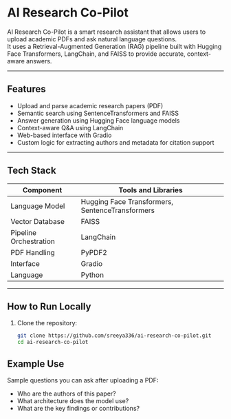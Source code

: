 # AI Research Co-Pilot

AI Research Co-Pilot is a smart research assistant that allows users to upload academic PDFs and ask natural language questions.  
It uses a Retrieval-Augmented Generation (RAG) pipeline built with Hugging Face Transformers, LangChain, and FAISS to provide accurate, context-aware answers.

---

## Features

- Upload and parse academic research papers (PDF)
- Semantic search using SentenceTransformers and FAISS
- Answer generation using Hugging Face language models
- Context-aware Q&A using LangChain
- Web-based interface with Gradio
- Custom logic for extracting authors and metadata for citation support

---

## Tech Stack

| Component              | Tools and Libraries                                 |
|------------------------|-----------------------------------------------------|
| Language Model         | Hugging Face Transformers, SentenceTransformers     |
| Vector Database        | FAISS                                               |
| Pipeline Orchestration | LangChain                                           |
| PDF Handling           | PyPDF2                                              |
| Interface              | Gradio                                              |
| Language               | Python                                              |

---

## How to Run Locally

1. Clone the repository:
   ```bash
   git clone https://github.com/sreeya336/ai-research-co-pilot.git
   cd ai-research-co-pilot

## Example Use

Sample questions you can ask after uploading a PDF:

- Who are the authors of this paper?
- What architecture does the model use?
- What are the key findings or contributions?


